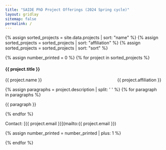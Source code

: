 ```yaml
---
title: "SAIDE PhD Project Offerings (2024 Spring cycle)"
layout: gridlay
sitemap: false
permalink: /
--- 
```


{% assign sorted_projects = site.data.projects | sort: "name" %}
{% assign sorted_projects = sorted_projects | sort: "affiliation" %}
{% assign sorted_projects = sorted_projects | sort: "sort" %}

{% assign number_printed = 0 %}
{% for project in sorted_projects %}

<div class="row nb">
<h4>{{ project.title }}</h4>
<p>{{ project.name }} <span style="float:right;"> {{ project.affiliation }} </span></p>
{% assign paragraphs = project.description | split: '  ' %}
{% for paragraph in paragraphs %}<p>{{ paragraph }}</p>{% endfor %}
<p>Contact: [{{ project.email }}](mailto:{{ project.email }})</p>
</div>

{% assign number_printed = number_printed | plus: 1 %}

{% endfor %}